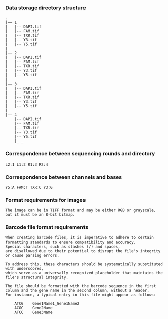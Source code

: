 ### Data storage directory structure
```
.
|—— 1
|   |-- DAPI.tif
|   |-- FAM.tif
|   |-- TXR.tif
|   |-- Y3.tif
|   |-- Y5.tif
|
|—— 2
|   |-- DAPI.tif
|   |-- FAM.tif
|   |-- TXR.tif
|   |-- Y3.tif
|   |-- Y5.tif
|
|—— 3
|   |-- DAPI.tif
|   |-- FAM.tif
|   |-- TXR.tif
|   |-- Y3.tif
|   |-- Y5.tif
|
|—— 4
    |-- DAPI.tif
    |-- FAM.tif
    |-- TXR.tif
    |-- Y3.tif
    |-- Y5.tif
    |_ _
```
### Correspondence between sequencing rounds and directory
    L2:1 L1:2 R1:3 R2:4
### Correspondence between channels and bases
    Y5:A FAM:T TXR:C Y3:G

### Format requirements for images
    The image can be in TIFF format and may be either RGB or grayscale, but it must be an 8-bit bitmap.

### Barcode file format requirements
    When creating barcode files, it is imperative to adhere to certain formatting standards to ensure compatibility and accuracy. 
    Special characters, such as slashes (/) and spaces, 
    are disallowed due to their potential to disrupt the file's integrity or cause parsing errors. 
    
    To address this, these characters should be systematically substituted with underscores, 
    which serve as a universally recognized placeholder that maintains the file's structural integrity.
    
    The file should be formatted with the barcode sequence in the first column and the gene name in the second column, without a header.
    For instance, a typical entry in this file might appear as follows:
    
        ATCG    Gene1Name1_Gene1Name2
        ACGC    Gene2Name
        ATCC    Gene3Name
